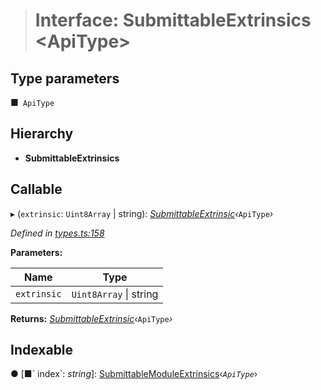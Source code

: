 > # Interface: SubmittableExtrinsics <**ApiType**>

## Type parameters

■` ApiType`

## Hierarchy

* **SubmittableExtrinsics**

## Callable

▸ (`extrinsic`: `Uint8Array` | string): *[SubmittableExtrinsic](_submittableextrinsic_.submittableextrinsic.md)‹*`ApiType`*›*

*Defined in [types.ts:158](https://github.com/polkadot-js/api/blob/68b07eb/packages/api/src/types.ts#L158)*

**Parameters:**

Name | Type |
------ | ------ |
`extrinsic` | `Uint8Array` \| string |

**Returns:** *[SubmittableExtrinsic](_submittableextrinsic_.submittableextrinsic.md)‹*`ApiType`*›*

## Indexable

● \[■&#x60; index&#x60;: *string*\]: [SubmittableModuleExtrinsics](_types_.submittablemoduleextrinsics.md)‹*`ApiType`*›